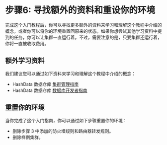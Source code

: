 # 步骤6: 寻找额外的资料和重设你的环境

完成这个入门教程后，你可以寻找更多额外的资料来学习和理解这个教程中介绍的概念，或者你可以将你的环境重置回原来的状态。如果你想尝试其他学习资料中提到的任务，你可以让集群一直运行着。不过，需要注意的是，只要集群还运行着，你将一直被收取费用。

## 额外学习资料

我们建议您可以通过如下资料来学习和理解这个教程中介绍的概念：

* HashData 数据仓库 [集群管理指南](http://www.hashdata.cn/docs/cluster-management-guide/cluster-management-guide.html)
* HashData 数据仓库 [数据库开发者指南](http://www.hashdata.cn/docs/developer-guide/welcome.html)

## 重置你的环境

当你完成了这个入门指南，你可以通过如下步骤重置你的环境：

* 删除步骤 3 中添加的防火墙规则和路由器转发规则。
* 删除样例集群。

